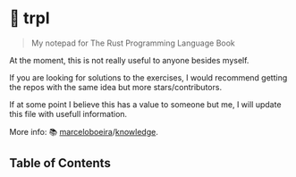# :nut_and_bolt: trpl
> My notepad for The Rust Programming Language Book

At the moment, this is not really useful to anyone besides myself.

If you are looking for solutions to the exercises, I would recommend getting the repos with the same idea but more stars/contributors.

If at some point I believe this has a value to someone but me, I will update this file with usefull information.

More info: 📚 [marceloboeira](https://github.com/marceloboeira/knowledge)/[knowledge](https://github.com/marceloboeira/knowledge).

## Table of Contents

